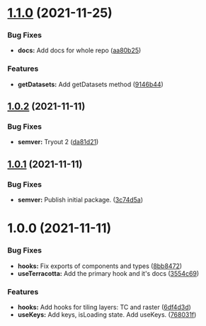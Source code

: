 # [1.1.0](https://github.com/DHI-GRAS/terracotta-react/compare/v1.0.2...v1.1.0) (2021-11-25)


### Bug Fixes

* **docs:** Add docs for whole repo ([aa80b25](https://github.com/DHI-GRAS/terracotta-react/commit/aa80b253f294635813e14fb6e5492b185a655684))


### Features

* **getDatasets:** Add getDatasets method ([9146b44](https://github.com/DHI-GRAS/terracotta-react/commit/9146b446a396ace2785554c872ddd905ec19b693))

## [1.0.2](https://github.com/DHI-GRAS/terracotta-react/compare/v1.0.1...v1.0.2) (2021-11-11)


### Bug Fixes

* **semver:** Tryout 2 ([da81d21](https://github.com/DHI-GRAS/terracotta-react/commit/da81d21fd2d4b22871572651cf4d822635cd3103))

## [1.0.1](https://github.com/DHI-GRAS/terracotta-react/compare/v1.0.0...v1.0.1) (2021-11-11)


### Bug Fixes

* **semver:** Publish initial package. ([3c74d5a](https://github.com/DHI-GRAS/terracotta-react/commit/3c74d5ae87b5ab282bef30984b19905e0554f47a))

# 1.0.0 (2021-11-11)


### Bug Fixes

* **hooks:** Fix exports of components and types ([8bb8472](https://github.com/DHI-GRAS/terracotta-react/commit/8bb8472ccb12d74e3b2683293d1e018dd9c0b2a2))
* **useTerracotta:** Add the primary hook and it's docs ([3554c69](https://github.com/DHI-GRAS/terracotta-react/commit/3554c6986313222ef9139007678a8fa1749c8e05))


### Features

* **hooks:** Add hooks for tiling layers: TC and raster ([6df4d3d](https://github.com/DHI-GRAS/terracotta-react/commit/6df4d3d856f7833454389f86e69f9ecb38694f35))
* **useKeys:** Add keys, isLoading state. Add useKeys. ([768031f](https://github.com/DHI-GRAS/terracotta-react/commit/768031f1f8b47ccefa167326e7346ba3964d8a48))
